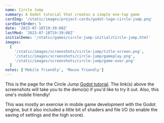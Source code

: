 ```yaml
---
name: Circle Jump
summary: A Godot tutorial that creates a simple one-tap game
cardImg: '/static/images/project-cards/godot-logo-circle-jump.png'
cardSortOrder: 5
date: '2023-07-18T19:39:08Z'
lastMod: '2023-07-18T19:39:08Z'
initialDemo: '/static/games/circle-jump-initial/Circle-jump.html'
images:
  [
    '/static/images/screenshots/circle-jump/title-screen.png',
    '/static/images/screenshots/circle-jump/gameplay.png',
    '/static/images/screenshots/circle-jump/game-over.png'
  ]
notes: ['Mobile friendly', 'Mouse friendly']
---
```


This is the page for the Circle Jump [Godot tutorial][1]. The link(s) above the screenshots will take you to the
demo(s) if you'd like to try it out. Also, this one's mobile friendly!

This was mostly an exercise in mobile game development with the Godot engine, but it also included a little bit of
shaders and file I/O (to enable the saving of settings and the high score).

[1]: https://www.youtube.com/watch?v=wU6otgwaNQg&list=PLsk-HSGFjnaHH6JyhJI2w8JI76v1F6B-X&index=1
